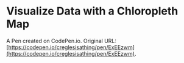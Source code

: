 # Visualize Data with a Chloropleth Map

A Pen created on CodePen.io. Original URL: [https://codepen.io/creglesisathing/pen/ExEEzwm](https://codepen.io/creglesisathing/pen/ExEEzwm).

